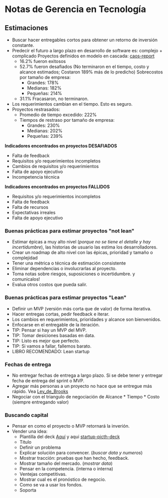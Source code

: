 # Notas de Gerencia en Tecnología


## Estimaciones
* Buscar hacer entregables cortos para obtener un retorno de inversión constante.
* Predecir el futuro a largo plazo en desarrollo de software es: complejo + complicado
  Proyectos definidos en modelo en cascada: [caos-report](https://www.projectsmart.co.uk/white-papers/chaos-report.pdf)
  * 16.2% fueron exitosos
  * 52.7% fueron desafiados (No terminaron en el tiempo, costo y alcance estimados; Costaron 189% más de lo predicho)
    Sobrecostos por tamaño de empresa:
    - Grandes: 178%
    - Medianas: 182%
    - Pequeñas: 214%
  * 31.1% Fracasaron, no terminaron.
* Los requerimientos cambian en el tiempo. Esto es seguro.
* Proyectos restrasados:
  * Promedio de tiempo excedido: 222%
  * Tiempos de restraso por tamaño de empresa:
    - Grandes: 230%
    - Medianas: 202%
    - Pequeñas: 239%

**Indicadores encontrados en proyectos DESAFIADOS**
* Falta de feedback
* Requisitos y/o requerimientos incompletos
* Cambios de requisitos y/o requerimientos
* Falta de apoyo ejecutivo
* Incompetencia técnica

**Indicadores encontrados en proyectos FALLIDOS**
* Requisitos y/o requerimientos incompletos
* Falta de feedback
* Falta de recursos
* Expectativas irreales
* Falta de apoyo ejecutivo


### Buenas prácticas para estimar proyectos "not lean"
* Estimar épicas a muy alto nivel (_porque no se tiene el detalle y hay incertidumbre_), las historias de usuario las estima los desarrolladores.
* Crear un roadmap de alto nivel con las épicas, prioridad y tamaño o complejidad
* Tener una métrica o técnica de estimación consistente
* Eliminar dependencias o involucrarlas al proyecto.
* Toma notas sobre riesgos, suposiciones o incertidumbre. y comunicalos!
* Evalua otros costos que pueda salir.


### Buenas prácticas para estimar proyectos "Lean"
* Definir un MVP (versión más corta que de valor) de forma iterativa.
* Hacer entregas cortas, pedir feedback e iterar.
* Los cambios en requerimientos, prioridades y alcance son bienvenidos.
* Enfocarse en el entregable de la iteración.
* TIP: Pensar si hay un MVP del MVP.
* TIP: Tomar desiciones basadas en data.
* TIP: Listo es mejor que perfecto.
* TIP: Si vamos a fallar, fallemos barato.
* LIBRO RECOMENDADO: Lean startup


### Fechas de entrega
* No entregar fechas de entrega a largo plazo. Si se debe tener y entregar fecha de entrega del sprint o MVP.
* Agregar más personas a un proyecto no hace que se entregue más rápido. Vea [Ley_de_Brooks](https://es.wikipedia.org/wiki/Ley_de_Brooks)
* Negociar con el triangulo de negociación de Alcance * Tiempo * Costo (siempre entregando valor)


### Buscando capital
* Pensar en como el proyecto o MVP retornará la inverión.
* Vender una idea:
  * Plantilla del deck [Aquí](https://www.canva.com/templates/EADrOnpuH7Y-green-and-blue-illustrative-technology-pitch-deck-presentation/) y aqui [startup-picth-deck](https://slidebean.com/templates/startup-pitch-deck-template)
  * Titulo
  * Definir un problema
  * Explicar solución para convencer. (_buscar data y numeros_)
  * Mostrar tracción: pruebas que han hecho, feedback.
  * Mostrar tamaño del mercado. (_mostrar data_)
  * Pensar en la competencia. (interna o interna)
  * Ventejas competitivas.
  * Mostrar cual es el pronóstico de negocio.
  * Como se va a usar los fondos.
  * Soporta





